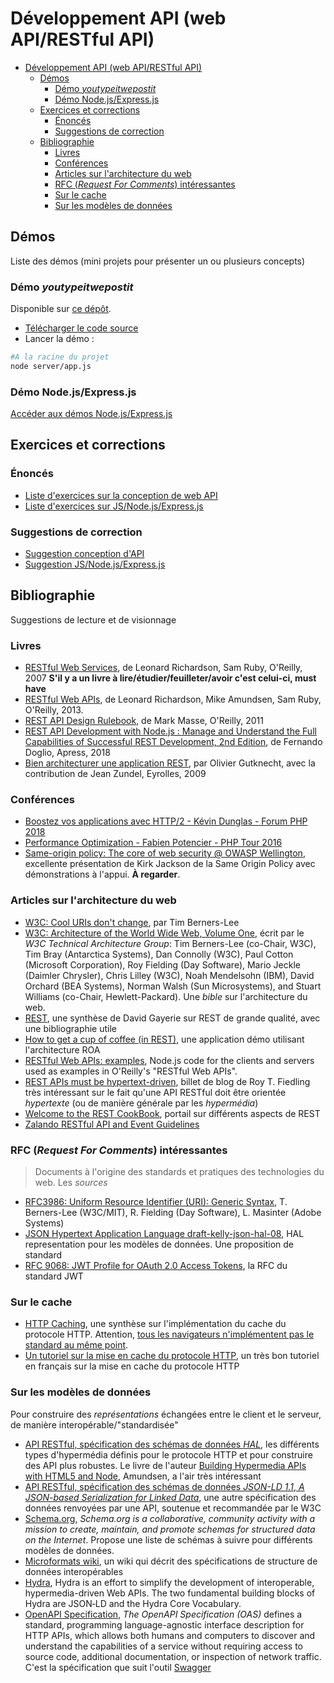 # Développement API (web API/RESTful API)

- [Développement API (web API/RESTful API)](#développement-api-web-apirestful-api)
  - [Démos](#démos)
    - [Démo *youtypeitwepostit*](#démo-youtypeitwepostit)
    - [Démo Node.js/Express.js](#démo-nodejsexpressjs)
  - [Exercices et corrections](#exercices-et-corrections)
    - [Énoncés](#énoncés)
    - [Suggestions de correction](#suggestions-de-correction)
  - [Bibliographie](#bibliographie)
    - [Livres](#livres)
    - [Conférences](#conférences)
    - [Articles sur l'architecture du web](#articles-sur-larchitecture-du-web)
    - [RFC (*Request For Comments*) intéressantes](#rfc-request-for-comments-intéressantes)
    - [Sur le cache](#sur-le-cache)
    - [Sur les modèles de données](#sur-les-modèles-de-données)


## Démos

Liste des démos (mini projets pour présenter un ou plusieurs concepts)

### Démo *youtypeitwepostit*

Disponible sur [ce dépôt](https://github.com/RESTful-Web-APIs/example-code).

- [Télécharger le code source](https://github.com/RESTful-Web-APIs/example-code/tree/master/YouTypeIt)
- Lancer la démo : 

~~~bash
#A la racine du projet
node server/app.js
~~~

### Démo Node.js/Express.js

[Accéder aux démos Node.js/Express.js](./demos/)

## Exercices et corrections

### Énoncés

- [Liste d'exercices sur la conception de web API](./exercices/exercices-web-api.pdf)
- [Liste d'exercices sur JS/Node.js/Express.js](./exercices/exercices-js-node-express.pdf)

### Suggestions de correction

- [Suggestion conception d'API](./exercices/suggestions-exercices-web-api/)
- [Suggestion JS/Node.js/Express.js](./exercices/suggestions-exercices-js-node-express/)


## Bibliographie

Suggestions de lecture et de visionnage

### Livres

- [RESTful Web Services](https://learning.oreilly.com/library/view/restful-web-services/9780596529260/), de Leonard Richardson, Sam Ruby, O'Reilly, 2007 **S'il y a un livre à lire/étudier/feuilleter/avoir c'est celui-ci, must have**
- [RESTful Web APIs](https://learning.oreilly.com/library/view/restful-web-apis/9781449359713/), de Leonard Richardson, Mike Amundsen, Sam Ruby, O'Reilly, 2013. 
- [REST API Design Rulebook](https://learning.oreilly.com/library/view/rest-api-design/9781449317904/), de Mark Masse, O'Reilly, 2011 
- [REST API Development with Node.js : Manage and Understand the Full Capabilities of Successful REST Development, 2nd Edition](https://learning.oreilly.com/library/view/rest-api-development/9781484237151/), de Fernando Doglio, Apress, 2018
- [Bien architecturer une application REST](https://www.eyrolles.com/Informatique/Livre/bien-architecturer-une-application-rest-9782212850154/), par Olivier Gutknecht, avec la contribution de Jean Zundel, Eyrolles, 2009


### Conférences

- [Boostez vos applications avec HTTP/2 - Kévin Dunglas - Forum PHP 2018 ](https://www.youtube.com/watch?v=av9Z7NqMxFs&list=PLS3XEhTy6-Ale8Et6pxRR2I3LYNt8-rX3&index=16)
- [Performance Optimization - Fabien Potencier - PHP Tour 2016](https://www.youtube.com/watch?v=VuwyY_akLMA&list=PLS3XEhTy6-Ale8Et6pxRR2I3LYNt8-rX3&index=53)
- [Same-origin policy: The core of web security @ OWASP Wellington](https://www.youtube.com/watch?v=zul8TtVS-64&list=PLS3XEhTy6-Ale8Et6pxRR2I3LYNt8-rX3&index=19&t=2632s), excellente présentation de Kirk Jackson de la Same Origin Policy avec démonstrations à l'appui. **À regarder**.

### Articles sur l'architecture du web

- [W3C: Cool URIs don't change](https://www.w3.org/Provider/Style/URI.html), par Tim Berners-Lee
- [W3C: Architecture of the World Wide Web, Volume One](https://www.w3.org/TR/2004/REC-webarch-20041215/), écrit par le *W3C Technical Architecture Group*: Tim Berners-Lee (co-Chair, W3C), Tim Bray (Antarctica Systems), Dan Connolly (W3C), Paul Cotton (Microsoft Corporation), Roy Fielding (Day Software), Mario Jeckle (Daimler Chrysler), Chris Lilley (W3C), Noah Mendelsohn (IBM), David Orchard (BEA Systems), Norman Walsh (Sun Microsystems), and Stuart Williams (co-Chair, Hewlett-Packard). Une *bible* sur l'architecture du web.
- [REST](https://gayerie.dev/epsi-poe-201703/web-services/07_rest.html), une synthèse de David Gayerie sur REST de grande qualité, avec une bibliographie utile
- [How to get a cup of coffee (in REST)](https://www.infoq.com/articles/webber-rest-workflow/), une application démo utilisant l'architecture ROA
- [RESTful Web APIs: examples](https://github.com/RESTful-Web-APIs/example-code), Node.js code for the clients and servers used as examples in O'Reilly's "RESTful Web APIs".
- [REST APIs must be hypertext-driven](https://roy.gbiv.com/untangled/2008/rest-apis-must-be-hypertext-driven), billet de blog de Roy T. Fiedling très intéressant sur le fait qu'une API RESTful doit être orientée *hypertexte* (ou de manière générale par les *hypermédia*)
- [Welcome to the REST CookBook](https://restcookbook.com/), portail sur différents aspects de REST
- [Zalando RESTful API and Event Guidelines](https://opensource.zalando.com/restful-api-guidelines/#)


### RFC (*Request For Comments*) intéressantes

> Documents à l'origine des standards et pratiques des technologies du web. Les *sources*

- [RFC3986: Uniform Resource Identifier (URI): Generic Syntax](https://www.rfc-editor.org/rfc/rfc3986.txt), T. Berners-Lee (W3C/MIT), R. Fielding (Day Software), L. Masinter (Adobe Systems)
- [JSON Hypertext Application Language draft-kelly-json-hal-08](https://datatracker.ietf.org/doc/html/draft-kelly-json-hal-08#section-8.1), HAL representation pour les modèles de données. Une proposition de standard
- [RFC 9068: JWT Profile for OAuth 2.0 Access Tokens](https://oauth.net/2/jwt-access-tokens/), la RFC du standard JWT


### Sur le cache

- [HTTP Caching](https://developer.mozilla.org/en-US/docs/Web/HTTP/Caching), une synthèse sur l'implémentation du cache du protocole HTTP. Attention, [tous les navigateurs n'implémentent pas le standard au même point](https://developer.mozilla.org/en-US/docs/Web/HTTP/Headers/Cache-Control#browser_compatibility).
- [Un tutoriel sur la mise en cache du protocole HTTP](https://www.mnot.net/cache_docs/), un très bon tutoriel en français sur la mise en cache du protocole HTTP


### Sur les modèles de données

Pour construire des *représentations* échangées entre le client et le serveur, de manière interopérable/"standardisée"

- [API RESTful, spécification des schémas de données *HAL*](http://amundsen.com/hypermedia/), les différents types d'hypermédia définis pour le protocole HTTP et pour construire des API plus robustes. Le livre de l'auteur [Building Hypermedia APIs with HTML5 and Node](https://learning.oreilly.com/library/view/building-hypermedia-apis/9781449309497/), Amundsen, a l'air très intéressant
- [API RESTful, spécification des schémas de données *JSON-LD 1.1*, *A JSON-based Serialization for Linked Data*](https://www.w3.org/TR/json-ld/), une autre spécification des données renvoyées par une API, soutenue et recommandée par le W3C
- [Schema.org](https://schema.org/), *Schema.org is a collaborative, community activity with a mission to create, maintain, and promote schemas for *structured data* on the Internet*. Propose une liste de schémas à suivre pour différents modèles de données.
- [Microformats wiki](http://microformats.org/wiki/Main_Page), un wiki qui décrit des spécifications de structure de données interopérables 
- [Hydra](http://www.markus-lanthaler.com/hydra/), Hydra is an effort to simplify the development of interoperable, hypermedia-driven Web APIs. The two fundamental building blocks of Hydra are JSON‑LD and the Hydra Core Vocabulary.
- [OpenAPI Specification](https://spec.openapis.org/oas/latest.html), *The OpenAPI Specification (OAS)* defines a standard, programming language-agnostic interface description for HTTP APIs, which allows both humans and computers to discover and understand the capabilities of a service without requiring access to source code, additional documentation, or inspection of network traffic. C'est la spécification que suit l'outil [Swagger](https://swagger.io/)

